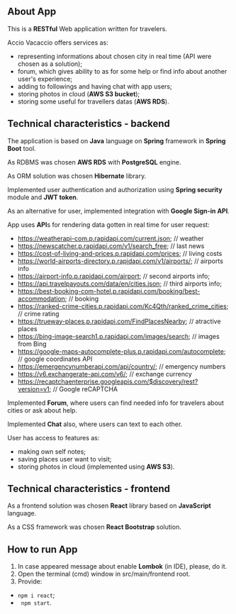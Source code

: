 ## **About App**

This is a **RESTful** Web application written for travelers.

Accio Vacaccio offers services as:
- representing informations about chosen city in real time (API were chosen as a solution);
- forum, which gives ability to as for some help or find info about another user's experience;
- adding to followings and having chat with app users;
- storing photos in cloud (**AWS S3 bucket**);
- storing some useful for travellers datas (**AWS RDS**).


## **Technical characteristics - backend**

The application is based on **Java** language on **Spring** framework in **Spring Boot** tool.

As RDBMS was chosen **AWS RDS** with **PostgreSQL** engine.

As ORM solution was chosen **Hibernate** library.

Implemented user authentication and authorization using **Spring security** module and **JWT token**.

As an alternative for user, implemented integration with **Google Sign-in API**.

App uses **API**s for rendering data gotten in real time for user request:

- https://weatherapi-com.p.rapidapi.com/current.json; // weather
- https://newscatcher.p.rapidapi.com/v1/search_free; // last news
- https://cost-of-living-and-prices.p.rapidapi.com/prices; // living costs
- https://world-airports-directory.p.rapidapi.com/v1/airports/; // airports info
- https://airport-info.p.rapidapi.com/airport; // second airports info;
- https://api.travelpayouts.com/data/en/cities.json; // third airports info;
- https://best-booking-com-hotel.p.rapidapi.com/booking/best-accommodation; // booking
- https://ranked-crime-cities.p.rapidapi.com/Kc4Qth/ranked_crime_cities; // crime rating
- https://trueway-places.p.rapidapi.com/FindPlacesNearby; // atractive places 
- https://bing-image-search1.p.rapidapi.com/images/search; // images from Bing
- https://google-maps-autocomplete-plus.p.rapidapi.com/autocomplete; // google coordinates API
- https://emergencynumberapi.com/api/country/; // emergency numbers
- https://v6.exchangerate-api.com/v6/; // exchange currency
- https://recaptchaenterprise.googleapis.com/$discovery/rest?version=v1; // Google reCAPTCHA

Implemented **Forum**, where users can find needed info for travelers about cities or ask about help.

Implemented **Chat** also, where users can text to each other.

User has access to features as:
 - making own self notes;
 - saving places user want to visit;
 - storing photos in cloud (implemented using **AWS S3**).
 
 
 ## **Technical characteristics - frontend**
 
As a frontend solution was chosen **React** library based on **JavaScript** language.

As a CSS framework was chosen **React Bootstrap** solution.


## **How to run App**

1. In case appeared message about enable **Lombok** (in IDE), please, do it.
2. Open the terminal (cmd) window in src/main/frontend root.
3. Provide: 
 - ```npm i react```;
 - ``` npm start```.
